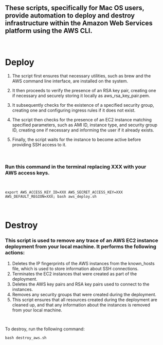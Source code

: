 ## These scripts, specifically for Mac OS users, provide automation to deploy and destroy infrastructure within the Amazon Web Services platform using the AWS CLI.

<br>

# Deploy

1. The script first ensures that necessary utilities, such as brew and the AWS command line interface, are installed on the system.

2. It then proceeds to verify the presence of an RSA key pair, creating one if necessary and securely storing it locally as aws_rsa_key_pair.pem.

3. It subsequently checks for the existence of a specified security group, creating one and configuring ingress rules if it does not exist.

4. The script then checks for the presence of an EC2 instance matching specified parameters, such as AMI ID, instance type, and security group ID, creating one if necessary and informing the user if it already exists.

5. Finally, the script waits for the instance to become active before providing SSH access to it.

<br>

### Run this command in the terminal replacing XXX with your AWS access keys.
 
<br>

`export AWS_ACCESS_KEY_ID=XXX AWS_SECRET_ACCESS_KEY=XXX AWS_DEFAULT_REGION=XXX; bash aws_deploy.sh`   

<br>

# Destroy 

### This script is used to remove any trace of an AWS EC2 instance deployment from your local machine. It performs the following actions:

1. Deletes the IP fingerprints of the AWS instances from the known_hosts file, which is used to store information about SSH connections.
2. Terminates the EC2 instances that were created as part of the deployment.
3. Deletes the AWS key pairs and RSA key pairs used to connect to the instances.
4. Removes any security groups that were created during the deployment.
5. This script ensures that all resources created during the deployment are cleaned up, and that any information about the instances is removed from your local machine.

<br>

To destroy, run the following command: 
<br>

`bash destroy_aws.sh`